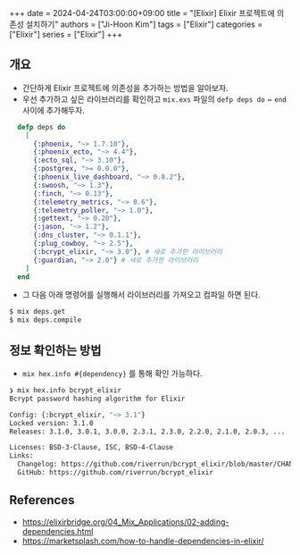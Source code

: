 +++ 
date = 2024-04-24T03:00:00+09:00
title = "[Elixir] Elixir 프로젝트에 의존성 설치하기"
authors = ["Ji-Hoon Kim"]
tags = ["Elixir"]
categories = ["Elixir"]
series = ["Elixir"]
+++

## 개요

- 간단하게 Elixir 프로젝트에 의존성을 추가하는 방법을 알아보자.
- 우선 추가하고 싶은 라이브러리를 확인하고 `mix.exs` 파일의 `defp deps do` ~ `end` 사이에 추가해두자.

```elixir
  defp deps do
    [
      {:phoenix, "~> 1.7.10"},
      {:phoenix_ecto, "~> 4.4"},
      {:ecto_sql, "~> 3.10"},
      {:postgrex, ">= 0.0.0"},
      {:phoenix_live_dashboard, "~> 0.8.2"},
      {:swoosh, "~> 1.3"},
      {:finch, "~> 0.13"},
      {:telemetry_metrics, "~> 0.6"},
      {:telemetry_poller, "~> 1.0"},
      {:gettext, "~> 0.20"},
      {:jason, "~> 1.2"},
      {:dns_cluster, "~> 0.1.1"},
      {:plug_cowboy, "~> 2.5"},
      {:bcrypt_elixir, "~> 3.0"}, # 새로 추가한 라이브러리
      {:guardian, "~> 2.0"} # 새로 추가한 라이브러리
    ]
  end
```

- 그 다음 아래 명령어를 실행해서 라이브러리를 가져오고 컴파일 하면 된다.

```bash
$ mix deps.get
$ mix deps.compile
```

## 정보 확인하는 방법

- `mix hex.info #{dependency}` 를 통해 확인 가능하다.

```bash
❯ mix hex.info bcrypt_elixir
Bcrypt password hashing algorithm for Elixir

Config: {:bcrypt_elixir, "~> 3.1"}
Locked version: 3.1.0
Releases: 3.1.0, 3.0.1, 3.0.0, 2.3.1, 2.3.0, 2.2.0, 2.1.0, 2.0.3, ...

Licenses: BSD-3-Clause, ISC, BSD-4-Clause
Links:
  Changelog: https://github.com/riverrun/bcrypt_elixir/blob/master/CHANGELOG.md
  GitHub: https://github.com/riverrun/bcrypt_elixir

```

## References

- https://elixirbridge.org/04_Mix_Applications/02-adding-dependencies.html
- https://marketsplash.com/how-to-handle-dependencies-in-elixir/

